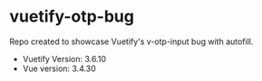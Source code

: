 # vuetify-otp-bug

Repo created to showcase Vuetify's v-otp-input bug with autofill.

- Vuetify Version: 3.6.10
- Vue version: 3.4.30
